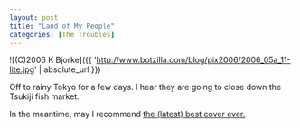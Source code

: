 ```yaml
---
layout: post
title: "Land of My People"
categories: [The Troubles]
---
```



![(C)2006 K Bjorke]({{ 'http://www.botzilla.com/blog/pix2006/2006_05a_11-lite.jpg' | absolute_url }})


Off to rainy Tokyo for a few days. I hear they are going to close down the Tsukiji fish market.

In the meantime, may I recommend <a href="http://www.last.fm/music/Fiona+Apple/_/Sally%27s+Song">the (latest) best cover ever.</a>
